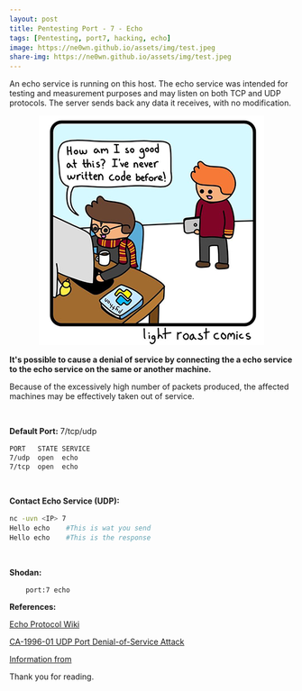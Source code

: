 ```yaml
---
layout: post
title: Pentesting Port - 7 - Echo 
tags: [Pentesting, port7, hacking, echo]
image: https://ne0wn.github.io/assets/img/test.jpeg
share-img: https://ne0wn.github.io/assets/img/test.jpeg
---
```


An echo service is running on this host. The echo service was intended for testing and measurement purposes and may listen on both TCP and UDP protocols. The server sends back any data it receives, with no modification.

<center><img src="/assets/img/python_tips/py-joke.jpg" alt="Python Joke"></center>

<b>It's possible to cause a denial of service by connecting the a echo service to the echo service on the same or another machine.</b>

Because of the excessively high number of packets produced, the affected machines may be effectively taken out of service.

<br>

<b>Default Port:</b> 7/tcp/udp

```shell
PORT   STATE SERVICE
7/udp  open  echo
7/tcp  open  echo
```
<br>

<b>Contact Echo Service (UDP):</b>

```bash
nc -uvn <IP> 7
Hello echo    #This is wat you send
Hello echo    #This is the response
```
<br>

<b>Shodan:</b>
```shell
    port:7 echo
```

<b>References:</b>

[Echo Protocol Wiki](https://en.wikipedia.org/wiki/Echo_Protocol)
<br>

[CA-1996-01 UDP Port Denial-of-Service Attack](https://resources.sei.cmu.edu/library/asset-view.cfm?assetID=496170)
<br>

[Information from](https://www.acunetix.com/vulnerabilities/web/echo-service-running)
<br>

Thank you for reading.